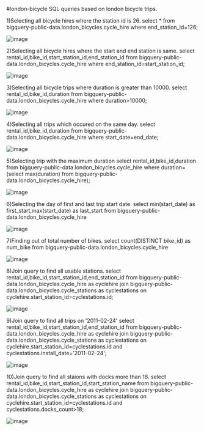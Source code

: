 #london-bicycle
SQL queries based on london bicycle trips.

1)Selecting all bicycle hires where the station id is 26.
select * from bigquery-public-data.london_bicycles.cycle_hire where end_station_id=126;
 
![image](https://user-images.githubusercontent.com/100420338/155718811-83f33068-ee8b-4d73-81cc-3943282ebfae.png)


2)Selecting all bicycle hires where the start and end station is same.
select rental_id,bike_id,start_station_id,end_station_id from bigquery-public-data.london_bicycles.cycle_hire where end_station_id=start_station_id;

![image](https://user-images.githubusercontent.com/100420338/155718863-255abb7d-7b8a-408c-bf0f-425d33bdf65a.png)
 

3)Selecting all bicycle trips where duration is greater than 10000.
select rental_id,bike_id,duration from bigquery-public-data.london_bicycles.cycle_hire where duration>10000;
 
 ![image](https://user-images.githubusercontent.com/100420338/155718890-965406d3-26d6-4ef8-852a-5eef3704c3df.png)

 
4)Selecting all trips which occured on the same day.
select rental_id,bike_id,duration from bigquery-public-data.london_bicycles.cycle_hire where start_date=end_date;

 ![image](https://user-images.githubusercontent.com/100420338/155718911-a446668c-f2a3-4af9-b868-95477b82ef61.png)


5)Selecting trip with the maximum duration
select rental_id,bike_id,duration from bigquery-public-data.london_bicycles.cycle_hire where duration=(select max(duration) from bigquery-public-data.london_bicycles.cycle_hire);

 ![image](https://user-images.githubusercontent.com/100420338/155718940-bd278d15-326c-48b5-93de-5cae75178093.png)


6)Selecting the day of first and last trip start date.
select min(start_date) as first_start,max(start_date) as last_start from bigquery-public-data.london_bicycles.cycle_hire 
 
 ![image](https://user-images.githubusercontent.com/100420338/155718966-7bdd410e-b3d3-4c8f-a709-0ee466949075.png)


7)Finding out of total number of bikes.
select count(DISTINCT bike_id) as num_bike from bigquery-public-data.london_bicycles.cycle_hire 
 
 ![image](https://user-images.githubusercontent.com/100420338/155719001-5e74c385-fbf2-4ca8-8f4d-6ccaa9847c70.png)

 
8)Join query to find all usable stations.
select rental_id,bike_id,start_station_id,end_station_id from bigquery-public-data.london_bicycles.cycle_hire as cyclehire join bigquery-public-data.london_bicycles.cycle_stations as cyclestations on cyclehire.start_station_id=cyclestations.id;
 
 ![image](https://user-images.githubusercontent.com/100420338/155719023-ef405134-023d-480a-b20f-969cf5bea751.png)

 
9)Join query to find all trips on '2011-02-24'
select rental_id,bike_id,start_station_id,end_station_id from bigquery-public-data.london_bicycles.cycle_hire as cyclehire join bigquery-public-data.london_bicycles.cycle_stations as cyclestations on cyclehire.start_station_id=cyclestations.id and cyclestations.install_date='2011-02-24';
 
 ![image](https://user-images.githubusercontent.com/100420338/155719043-fff569bb-dcc5-4d0c-9528-82653a3f881a.png)

 
10)Join query to find all staions with docks more than 18. 
select rental_id,bike_id,start_station_id,start_station_name from bigquery-public-data.london_bicycles.cycle_hire as cyclehire join bigquery-public-data.london_bicycles.cycle_stations as cyclestations on cyclehire.start_station_id=cyclestations.id and cyclestations.docks_count>18;
 
![image](https://user-images.githubusercontent.com/100420338/155719066-aed2a1f4-2d76-4c08-9554-4f319ab485b9.png)
